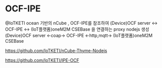 # OCF-IPE

@IoTKETI
ocean 기반의 nCube , OCF-IPE를 참조하여 
(Device)OCF server  <-> OCF-IPE <-> (IoT플랫폼)oneM2M CSEBase
을 연결하는 proxy nodejs 생성 
(Device)OCF server <-coap-> OCF-IPE <-http,mqtt-> (IoT플랫폼)oneM2M CSEBase


https://github.com/IoTKETI/nCube-Thyme-Nodejs

https://github.com/IoTKETI/IPE-OCF
